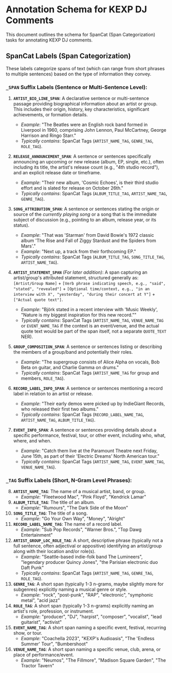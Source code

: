 # Annotation Schema for KEXP DJ Comments

This document outlines the schema for SpanCat (Span Categorization) tasks for annotating KEXP DJ comments.

## SpanCat Labels (Span Categorization)

These labels categorize spans of text (which can range from short phrases to multiple sentences) based on the type of information they convey.

### `_SPAN` Suffix Labels (Sentence or Multi-Sentence Level):

1.  **`ARTIST_BIO_LINE_SPAN`**: A declarative sentence or multi-sentence passage providing biographical information about an artist or group. This includes their origin, history, key characteristics, significant achievements, or formation details.

    - _Example_: "The Beatles were an English rock band formed in Liverpool in 1960, comprising John Lennon, Paul McCartney, George Harrison and Ringo Starr."
    - _Typically contains_: SpanCat Tags (`ARTIST_NAME_TAG`, `GENRE_TAG`, `ROLE_TAG`).

2.  **`RELEASE_ANNOUNCEMENT_SPAN`**: A sentence or sentences specifically announcing an upcoming or new release (album, EP, single, etc.), often including its title, the artist's release count (e.g., "4th studio record"), and an explicit release date or timeframe.

    - _Example_: "Their new album, 'Cosmic Echoes', is their third studio effort and is slated for release on October 26th."
    - _Typically contains_: SpanCat Tags (`ALBUM_TITLE_TAG`, `ARTIST_NAME_TAG`, `GENRE_TAG`).

3.  **`SONG_ATTRIBUTION_SPAN`**: A sentence or sentences stating the origin or source of the _currently playing song_ or a song that is the immediate subject of discussion (e.g., pointing to an album, release year, or its status).

    - _Example_: "That was 'Starman' from David Bowie's 1972 classic album 'The Rise and Fall of Ziggy Stardust and the Spiders from Mars'."
    - _Example_: "Next up, a track from their forthcoming EP."
    - _Typically contains_: SpanCat Tags (`ALBUM_TITLE_TAG`, `SONG_TITLE_TAG`, `ARTIST_NAME_TAG`).

4.  **`ARTIST_STATEMENT_SPAN`** _(For later addition)_: A span capturing an artist/group's attributed statement, structured generally as: `[Artist/Group Name]` + `[Verb phrase indicating speech, e.g., "said", "stated", "revealed"]` + `[Optional time/context, e.g., "in an interview with X", "yesterday", "during their concert at Y"]` + `["Actual quote text"]`.

    - _Example_: "Björk stated in a recent interview with 'Music Weekly', \"Nature is my biggest inspiration for this new record.\""
    - _Typically contains_: SpanCat Tags (`ARTIST_NAME_TAG`, `VENUE_NAME_TAG` or `EVENT_NAME_TAG` if the context is an event/venue, and the actual quote text would be part of the span itself, not a separate `QUOTE_TEXT` NER).

5.  **`GROUP_COMPOSITION_SPAN`**: A sentence or sentences listing or describing the members of a group/band and potentially their roles.

    - _Example_: "The supergroup consists of Alice Alpha on vocals, Bob Beta on guitar, and Charlie Gamma on drums."
    - _Typically contains_: SpanCat Tags (`ARTIST_NAME_TAG` for group and members, `ROLE_TAG`).

6.  **`RECORD_LABEL_INFO_SPAN`**: A sentence or sentences mentioning a record label in relation to an artist or release.

    - _Example_: "Their early demos were picked up by IndieGiant Records, who released their first two albums."
    - _Typically contains_: SpanCat Tags (`RECORD_LABEL_NAME_TAG`, `ARTIST_NAME_TAG`, `ALBUM_TITLE_TAG`).

7.  **`EVENT_INFO_SPAN`**: A sentence or sentences providing details about a specific performance, festival, tour, or other event, including who, what, where, and when.
    - _Example_: "Catch them live at the Paramount Theatre next Friday, June 15th, as part of their 'Electric Dreams' North American tour."
    - _Typically contains_: SpanCat Tags (`ARTIST_NAME_TAG`, `EVENT_NAME_TAG`, `VENUE_NAME_TAG`).

### `_TAG` Suffix Labels (Short, N-Gram Level Phrases):

8.  **`ARTIST_NAME_TAG`**: The name of a musical artist, band, or group.
    - _Example_: "Fleetwood Mac", "Pink Floyd", "Kendrick Lamar"
9.  **`ALBUM_TITLE_TAG`**: The title of an album.
    - _Example_: "Rumours", "The Dark Side of the Moon"
10. **`SONG_TITLE_TAG`**: The title of a song.
    - _Example_: "Go Your Own Way", "Money", "Alright"
11. **`RECORD_LABEL_NAME_TAG`**: The name of a record label.
    - _Example_: "Sub Pop Records", "Warner Bros.", "Top Dawg Entertainment"
12. **`ARTIST_GROUP_LOC_ROLE_TAG`**: A short, descriptive phrase (typically not a full sentence, often adjectival or appositive) identifying an artist/group along with their location and/or role(s).
    - _Example_: "Seattle-based indie-folk band The Lumineers", "legendary producer Quincy Jones", "the Parisian electronic duo Daft Punk"
    - _Typically contains_: SpanCat Tags (`ARTIST_NAME_TAG`, `GENRE_TAG`, `ROLE_TAG`).
13. **`GENRE_TAG`**: A short span (typically 1-3 n-grams, maybe slightly more for subgenres) explicitly naming a musical genre or style.
    - _Example_: "rock", "post-punk", "RAP", "electronic", "symphonic metal", "acid jazz"
14. **`ROLE_TAG`**: A short span (typically 1-3 n-grams) explicitly naming an artist's role, profession, or instrument.
    - _Example_: "producer", "DJ", "harpist", "composer", "vocalist", "lead guitarist", "activist"
15. **`EVENT_NAME_TAG`**: A short span naming a specific event, festival, recurring show, or tour.
    - _Example_: "Coachella 2023", "KEXP's Audioasis", "The 'Endless Summer' Tour", "Bumbershoot"
16. **`VENUE_NAME_TAG`**: A short span naming a specific venue, club, arena, or place of performance/event.
    - _Example_: "Neumos", "The Fillmore", "Madison Square Garden", "The Tractor Tavern"
